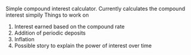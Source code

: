 Simple compound interest calculator.
Currently calculates the compound interest simpily
Things to work on
  1. Interest earned based on the compound rate
  2. Addition of periodic deposits
  3. Inflation
  4. Possible story to explain the power of interest over time
 
